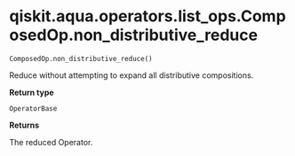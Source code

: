 # qiskit.aqua.operators.list\_ops.ComposedOp.non\_distributive\_reduce

`ComposedOp.non_distributive_reduce()`

Reduce without attempting to expand all distributive compositions.

**Return type**

`OperatorBase`

**Returns**

The reduced Operator.
